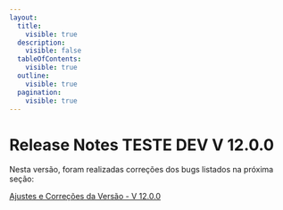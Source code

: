 ```yaml
---
layout:
  title:
    visible: true
  description:
    visible: false
  tableOfContents:
    visible: true
  outline:
    visible: true
  pagination:
    visible: true
---
```


# Release Notes TESTE DEV V 12.0.0

Nesta versão, foram realizadas correções dos bugs listados na próxima seção:

[Ajustes e Correções da Versão - V 12.0.0](ajustes-e-correcoes-da-versao-v-12.0.0.md)
